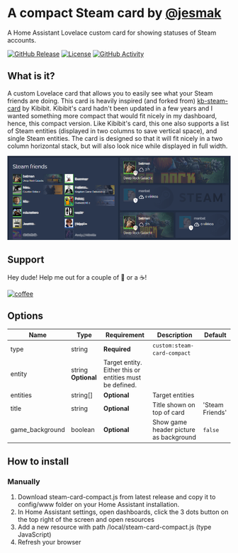 # A compact Steam card by [@jesmak](https://www.github.com/jesmak)

A Home Assistant Lovelace custom card for showing statuses of Steam accounts.

[![GitHub Release][releases-shield]][releases]
[![License][license-shield]](LICENSE.md)
[![GitHub Activity][commits-shield]][commits]

## What is it?

A custom Lovelace card that allows you to easily see what your Steam friends are doing. This card is heavily inspired (and forked from) [kb-steam-card](https://github.com/Kibibit/kb-steam-card) by Kibibit. Kibibit's card hadn't been updated in a few years and I wanted something more compact that would fit nicely in my dashboard, hence, this compact version. Like Kibibit's card, this one also supports a list of Steam entities (displayed in two columns to save vertical space), and single Steam entities. The card is designed so that it will fit nicely in a two column horizontal stack, but will also look nice while displayed in full width.

![image](steam_card.png)

## Support

Hey dude! Help me out for a couple of :beers: or a :coffee:!

[![coffee](https://www.buymeacoffee.com/assets/img/custom_images/black_img.png)](https://www.buymeacoffee.com/jesmak)

## Options

| Name                       | Type    | Requirement  | Description                                             | Default             |
| -------------------------- | ------- | ------------ | ------------------------------------------------------- | ------------------- |
| type                       | string  | **Required** | `custom:steam-card-compact`                             |                     |
| entity                     | string    **Optional** | Target entity. Either this or entities must be defined. |                     |
| entities                   | string[]| **Optional** | Target entities                                         |                     |
| title                      | string  | **Optional** | Title shown on top of card                              | 'Steam Friends'     |
| game_background            | boolean | **Optional** | Show game header picture as background                  | `false`             |

## How to install

### Manually

1. Download steam-card-compact.js from latest release and copy it to config/www folder on your Home Assistant installation.
2. In Home Assistant settings, open dashboards, click the 3 dots button on the top right of the screen and open resources
3. Add a new resource with path /local/steam-card-compact.js (type JavaScript)
4. Refresh your browser

[commits-shield]: https://img.shields.io/github/commit-activity/y/jesmak/steam-card-compact.svg?style=for-the-badge
[commits]: https://github.com/jesmak/steam-card-compact/commits/main
[license-shield]: https://img.shields.io/github/license/jesmak/steam-card-compact.svg?style=for-the-badge
[releases-shield]: https://img.shields.io/github/release/jesmak/steam-card-compact.svg?style=for-the-badge
[releases]: https://github.com/jesmak/steam-card-compact/releases
